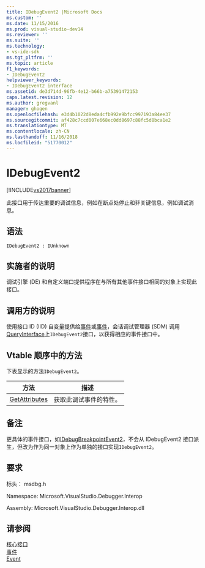 ```yaml
---
title: IDebugEvent2 |Microsoft Docs
ms.custom: ''
ms.date: 11/15/2016
ms.prod: visual-studio-dev14
ms.reviewer: ''
ms.suite: ''
ms.technology:
- vs-ide-sdk
ms.tgt_pltfrm: ''
ms.topic: article
f1_keywords:
- IDebugEvent2
helpviewer_keywords:
- IDebugEvent2 interface
ms.assetid: de3d714d-96fb-4e12-b66b-a75391472153
caps.latest.revision: 12
ms.author: gregvanl
manager: ghogen
ms.openlocfilehash: e3d4b1022d8eda4cfb992e9bfcc997193a84ee37
ms.sourcegitcommit: af428c7ccd007e668ec0dd8697c88fc5d8bca1e2
ms.translationtype: MT
ms.contentlocale: zh-CN
ms.lasthandoff: 11/16/2018
ms.locfileid: "51770012"
---
```

# <a name="idebugevent2"></a>IDebugEvent2
[!INCLUDE[vs2017banner](../../../includes/vs2017banner.md)]

此接口用于传达重要的调试信息，例如在断点处停止和非关键信息，例如调试消息。  
  
## <a name="syntax"></a>语法  
  
```  
IDebugEvent2 : IUnknown  
```  
  
## <a name="notes-for-implementers"></a>实施者的说明  
 调试引擎 (DE) 和自定义端口提供程序在与所有其他事件接口相同的对象上实现此接口。  
  
## <a name="notes-for-callers"></a>调用方的说明  
 使用接口 ID (IID) 自变量提供给[事件](../../../extensibility/debugger/reference/idebugeventcallback2-event.md)或[事件](../../../extensibility/debugger/reference/idebugportevents2-event.md)，会话调试管理器 (SDM) 调用[QueryInterface](http://msdn.microsoft.com/library/62fce95e-aafa-4187-b50b-e6611b74c3b3)上`IDebugEvent2`接口，以获得相应的事件接口中。  
  
## <a name="methods-in-vtable-order"></a>Vtable 顺序中的方法  
 下表显示的方法`IDebugEvent2`。  
  
|方法|描述|  
|------------|-----------------|  
|[GetAttributes](../../../extensibility/debugger/reference/idebugevent2-getattributes.md)|获取此调试事件的特性。|  
  
## <a name="remarks"></a>备注  
 更具体的事件接口，如[IDebugBreakpointEvent2](../../../extensibility/debugger/reference/idebugbreakpointevent2.md)，不会从 IDebugEvent2 接口派生，但改为作为同一对象上作为单独的接口实现`IDebugEvent2`。  
  
## <a name="requirements"></a>要求  
 标头： msdbg.h  
  
 Namespace: Microsoft.VisualStudio.Debugger.Interop  
  
 Assembly: Microsoft.VisualStudio.Debugger.Interop.dll  
  
## <a name="see-also"></a>请参阅  
 [核心接口](../../../extensibility/debugger/reference/core-interfaces.md)   
 [事件](../../../extensibility/debugger/reference/idebugportevents2-event.md)   
 [Event](../../../extensibility/debugger/reference/idebugeventcallback2-event.md)

